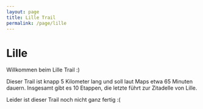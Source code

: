 ```yaml
---
layout: page
title: Lille Trail
permalink: /page/lille
---
```


# Lille

Willkommen beim Lille Trail :)

Dieser Trail ist knapp 5 Kilometer lang und soll laut Maps etwa 65 Minuten dauern. Insgesamt gibt es 10 Etappen, die
letzte führt zur Zitadelle von Lille.

Leider ist dieser Trail noch nicht ganz fertig :(

<!-- [Zur ersten Etappe]({{ site.baseurl }}{% link pages/lille/0.md %}) -->
